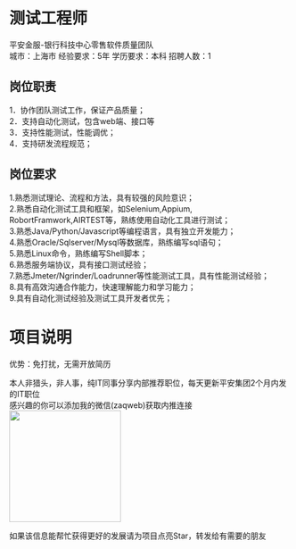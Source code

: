 # 测试工程师
平安金服-银行科技中心零售软件质量团队  
城市：上海市 经验要求：5年 学历要求：本科  招聘人数：1

## 岗位职责
1．协作团队测试工作，保证产品质量；   
2．支持自动化测试，包含web端、接口等   
3．支持性能测试，性能调优；   
4．支持研发流程规范；

## 岗位要求
1.熟悉测试理论、流程和方法，具有较强的风险意识；   
2.熟悉自动化测试工具和框架，如Selenium,Appium, RobortFramwork,AIRTEST等，熟练使用自动化工具进行测试；   
3.熟悉Java/Python/Javascript等编程语言，具有独立开发能力；   
4.熟悉Oracle/Sqlserver/Mysql等数据库，熟练编写sql语句；   
5.熟悉Linux命令，熟练编写Shell脚本；   
6.熟悉服务端协议，具有接口测试经验；   
7.熟悉Jmeter/Ngrinder/Loadrunner等性能测试工具，具有性能测试经验；   
8.具有高效沟通合作能力，快速理解能力和学习能力；   
9.具有自动化测试经验及测试工具开发者优先；

# 项目说明

优势：免打扰，无需开放简历

本人非猎头，非人事，纯IT同事分享内部推荐职位，每天更新平安集团2个月内发的IT职位  
感兴趣的你可以添加我的微信(zaqweb)获取内推连接  
<img src="https://github.com/zaqweb/PA-IT-JOBS/blob/master/WechatICode.jpeg"  height="200" width="200">

如果该信息能帮忙获得更好的发展请为项目点亮Star，转发给有需要的朋友




